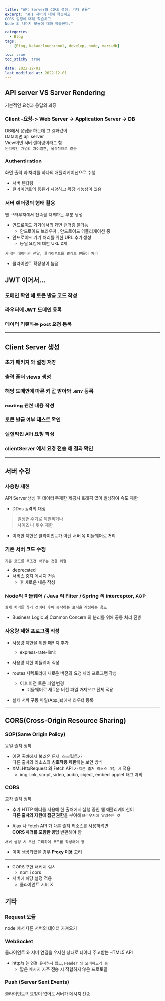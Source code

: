 ```yaml
---
title: "API Server와 CORS 설정, 기타 모듈"
excerpt: "API 서버에 대해 학습하고
CORS 설정에 대해 학습하고
Node 의 나머지 모듈에 대해 학습한다."

categories:
  - Blog
tags:
  - [Blog, kakaocloudschool, develop, node, mariadb]

toc: true
toc_sticky: true

date: 2022-12-01
last_modified_at: 2022-12-01
---
```


## API server VS Server Rendering

기본적인 요청과 응답의 과정

### Client -요청-> Web Server -> Application Server -> DB

DB에서 응답을 하는데 그 결과값이  
Data이면 api server  
View이면 서버 렌더링이라고 함  
`논리적인 개념의 차이일뿐, 물리적으로 같음`

### Authentication

화면 출력 과 처리를 하나의 애플리케이션으로 수행

- 서버 렌더링
- 클라이언트의 종류가 다양하고 확장 가능성이 있음

### 서버 렌더링의 형태 활용

웹 브라우저에서 접속을 처리하는 부분 생성

- 안드로이드 기기에서의 화면 랜더링 불가능
  - 안드로이드 브라우저 , 안드로이드 어플리케이션 중
- 안드로이드 기기 처리를 위한 URL 추가 생성
  - 동일 요청에 대한 URL 2개

`서버는 데이터만 전달, 클라이언트를 별개로 만들어 처리`

- 클라이언트 확장성이 높음

## JWT 이어서...

### 도메인 확인 해 토큰 발급 코드 작성

### 라우터에 JWT 도메인 등록

### 데이터 리턴하는 post 요청 등록

---

## Client Server 생성

### 초기 패키지 와 설정 저장

### 출력 폴더 views 생성

### 해당 도메인에 따른 키 값 받아와 .env 등록

### routing 관련 내용 작성

### 토큰 발급 여부 테스트 확인

### 실질적인 API 요청 작성

### clientServer 에서 요청 전송 해 결과 확인

---

## 서버 수정

### 사용량 제한

API Server 생성 후 데이터 무제한 제공시 트래픽 많이 발생하여 속도 제한

- DDos 공격의 대상

> 일정한 주기로 제한하거나  
> 사이즈 나 횟수 제한

- 이러한 제한은 클라이언트가 아닌 서버 쪽 미들웨어로 처리

### 기존 서버 코드 수정

`기존 코드를 무조건 바꾸는 것은 위험`

- deprecated
- 서비스 중지 메시지 전송
  - 후 새로운 내용 작성

### Node의 미들웨어 / Java 의 Filter / Spring 의 Interceptor, AOP

`실제 처리를 하기 전이나 후에 동작하는 로직을 작성하는 용도`

- Business Logic 과 Common Concern 의 분리를 위해 공통 처리 진행

### 사용량 제한 프로그램 작성

- 사용량 제한을 위한 패키지 추가
  - express-rate-limit
- 사용량 제한 미들웨어 작성

- routes 디렉토리에 새로운 버전의 요청 처리 프로그램 작성
  - 이후 이전 토큰 파일 변경
    - 미들웨어로 새로운 버전 파일 가져오고 전체 적용
- 실제 서버 구동 파일(App.js)에서 라우터 등록

---

## CORS(Cross-Origin Resource Sharing)

### SOP(Same Origin Policy)

동일 출처 정책

- 어떤 출처에서 불러온 문서, 스크립트가  
  다른 출처의 리소스와 **상호작용 제한**하는 보안 방식
- XMLHttpRequest 와 Fetch API 가 `다른 출처 리소스 요청 시` 적용
  - img, link, script, video, audio, object, embed, applet 태그 제외

### CORS

교차 출처 정책

- 추가 HTTP 헤더를 사용해 한 출처에서 실행 중인 웹 애플리케이션이  
  **다른 출처의 자원에 접근 권한**을 부여해 `브라우저에 알려주는 것`

- Ajax 나 Fetch API 가 다른 출처 리소스를 사용하려면  
  **CORS 헤더를 포함한 응답** 반환해야 함

`서버 생성 시 우선 고려하여 코드를 작성해야 함`

- 이미 생성되었을 경우 **Proxy 이용** 고려

---

- CORS 구현 패키지 설치
  - npm i cors
- 서버에 해당 설정 적용
  - 클라이언트 서버 X

## 기타

### Request 모듈

node 에서 다른 서버의 데이터 가져오기

### WebSocket

클라이언트 와 서버 연결을 유지한 상태로 데이터 주고받는 HTML5 API

- http/s 는 `연결 유지하지 않고`, `Header 의 오버헤드가 큼`
  - 짧은 메시지 자주 전송 시 적합하지 않은 프로토콜

### Push (Server Sent Events)

클라이언트의 요청이 없어도 서버가 메시지 전송
